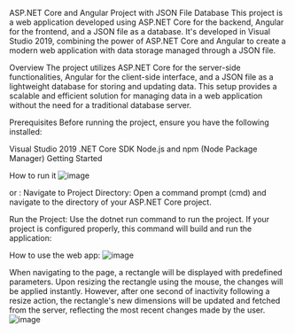 ASP.NET Core and Angular Project with JSON File Database
This project is a web application developed using ASP.NET Core for the backend, Angular for the frontend, and a JSON file as a database. It's developed in Visual Studio 2019, combining the power of ASP.NET Core and Angular to create a modern web application with data storage managed through a JSON file.

Overview
The project utilizes ASP.NET Core for the server-side functionalities, Angular for the client-side interface, and a JSON file as a lightweight database for storing and updating data. This setup provides a scalable and efficient solution for managing data in a web application without the need for a traditional database server.

Prerequisites
Before running the project, ensure you have the following installed:

Visual Studio 2019
.NET Core SDK
Node.js and npm (Node Package Manager)
Getting Started

How to run it 
![image](https://github.com/coyg2000/AngularDeveloperTestTask/assets/95884286/5f6efc41-a7e7-4421-bffd-7f37efab192c)

or :
Navigate to Project Directory: Open a command prompt (cmd) and navigate to the directory of your ASP.NET Core project.

Run the Project: Use the dotnet run command to run the project. If your project is configured properly, this command will build and run the application:

How to use the web app:
![image](https://github.com/coyg2000/AngularDeveloperTestTask/assets/95884286/fe8bebd5-59b2-4531-aa50-0c442b6b137a)

When navigating to the page, a rectangle will be displayed with predefined parameters. Upon resizing the rectangle using the mouse, the changes will be applied instantly. However, after one second of inactivity following a resize action, the rectangle's new dimensions will be updated and fetched from the server, reflecting the most recent changes made by the user.
![image](https://github.com/coyg2000/AngularDeveloperTestTask/assets/95884286/2aec0108-9f11-452f-9ddf-0a0fcdac720c)
